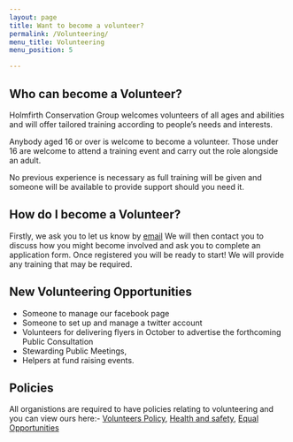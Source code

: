 ```yaml
---
layout: page
title: Want to become a volunteer?
permalink: /Volunteering/
menu_title: Volunteering
menu_position: 5

---
```


## Who can become a Volunteer?

Holmfirth Conservation Group welcomes volunteers of all ages and abilities and will offer tailored training according to people’s needs and interests.

Anybody aged 16 or over is welcome to become a volunteer. Those under 16 are welcome to attend a training event and carry out the role alongside an adult.

No previous experience is necessary as full training will be given and someone will be available to provide support should you need it.

## How do I become a Volunteer?

Firstly, we ask you to let us know by [email](mailto:Holmfirthconservation@outlook.com)  We will then contact you to discuss how you might become involved and ask you to complete an application form.  Once registered you will be ready to start! We will provide any training that may be required.

## New Volunteering Opportunities

* Someone to manage our facebook page
* Someone to set up and manage a twitter account
* Volunteers for delivering flyers in October to advertise the forthcoming Public Consultation
* Stewarding Public Meetings,
* Helpers at fund raising events.

## Policies

All organistions are required to have policies relating to volunteering and you can view ours here:-
[Volunteers Policy](/files/VolunteeringPolicy.pdf), 
[Health and safety](/files/healthandsafetypolicy.pdf), 
[Equal Opportunities](/files/equalopportunitiespolicy.pdf)

